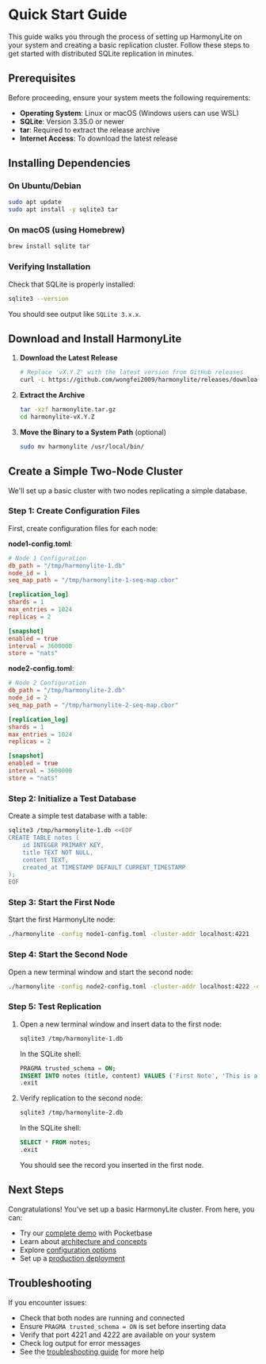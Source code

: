 # Quick Start Guide

This guide walks you through the process of setting up HarmonyLite on your system and creating a basic replication cluster. Follow these steps to get started with distributed SQLite replication in minutes.

## Prerequisites

Before proceeding, ensure your system meets the following requirements:

- **Operating System**: Linux or macOS (Windows users can use WSL)
- **SQLite**: Version 3.35.0 or newer
- **tar**: Required to extract the release archive
- **Internet Access**: To download the latest release

## Installing Dependencies

### On Ubuntu/Debian

```bash
sudo apt update
sudo apt install -y sqlite3 tar
```

### On macOS (using Homebrew)

```bash
brew install sqlite tar
```

### Verifying Installation

Check that SQLite is properly installed:

```bash
sqlite3 --version
```

You should see output like `SQLite 3.x.x`.

## Download and Install HarmonyLite

1. **Download the Latest Release**

   ```bash
   # Replace 'vX.Y.Z' with the latest version from GitHub releases
   curl -L https://github.com/wongfei2009/harmonylite/releases/download/vX.Y.Z/harmonylite-vX.Y.Z-linux-amd64.tar.gz -o harmonylite.tar.gz
   ```

2. **Extract the Archive**

   ```bash
   tar -xzf harmonylite.tar.gz
   cd harmonylite-vX.Y.Z
   ```

3. **Move the Binary to a System Path** (optional)

   ```bash
   sudo mv harmonylite /usr/local/bin/
   ```

## Create a Simple Two-Node Cluster

We'll set up a basic cluster with two nodes replicating a simple database.

### Step 1: Create Configuration Files

First, create configuration files for each node:

**node1-config.toml**:
```toml
# Node 1 Configuration
db_path = "/tmp/harmonylite-1.db"
node_id = 1
seq_map_path = "/tmp/harmonylite-1-seq-map.cbor"

[replication_log]
shards = 1
max_entries = 1024
replicas = 2

[snapshot]
enabled = true
interval = 3600000
store = "nats"
```

**node2-config.toml**:
```toml
# Node 2 Configuration
db_path = "/tmp/harmonylite-2.db"
node_id = 2
seq_map_path = "/tmp/harmonylite-2-seq-map.cbor"

[replication_log]
shards = 1
max_entries = 1024
replicas = 2

[snapshot]
enabled = true
interval = 3600000
store = "nats"
```

### Step 2: Initialize a Test Database

Create a simple test database with a table:

```bash
sqlite3 /tmp/harmonylite-1.db <<EOF
CREATE TABLE notes (
    id INTEGER PRIMARY KEY,
    title TEXT NOT NULL,
    content TEXT,
    created_at TIMESTAMP DEFAULT CURRENT_TIMESTAMP
);
EOF
```

### Step 3: Start the First Node

Start the first HarmonyLite node:

```bash
./harmonylite -config node1-config.toml -cluster-addr localhost:4221
```

### Step 4: Start the Second Node

Open a new terminal window and start the second node:

```bash
./harmonylite -config node2-config.toml -cluster-addr localhost:4222 -cluster-peers nats://localhost:4221/
```

### Step 5: Test Replication

1. Open a new terminal window and insert data to the first node:

   ```bash
   sqlite3 /tmp/harmonylite-1.db
   ```

   In the SQLite shell:

   ```sql
   PRAGMA trusted_schema = ON;
   INSERT INTO notes (title, content) VALUES ('First Note', 'This is a test of HarmonyLite replication');
   .exit
   ```

2. Verify replication to the second node:

   ```bash
   sqlite3 /tmp/harmonylite-2.db
   ```

   In the SQLite shell:

   ```sql
   SELECT * FROM notes;
   .exit
   ```

   You should see the record you inserted in the first node.

## Next Steps

Congratulations! You've set up a basic HarmonyLite cluster. From here, you can:

- Try our [complete demo](demo.md) with Pocketbase
- Learn about [architecture and concepts](architecture.md)
- Explore [configuration options](configuration-reference.md)
- Set up a [production deployment](production-deployment.md)

## Troubleshooting

If you encounter issues:

- Check that both nodes are running and connected
- Ensure `PRAGMA trusted_schema = ON` is set before inserting data
- Verify that port 4221 and 4222 are available on your system
- Check log output for error messages
- See the [troubleshooting guide](troubleshooting.md) for more help